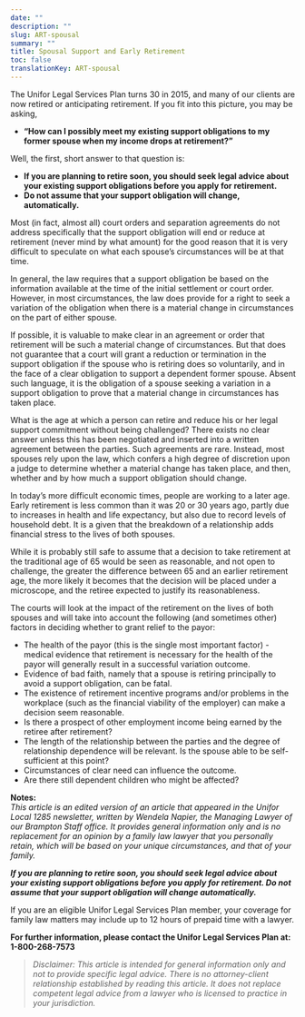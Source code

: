 ```yaml
---
date: ""
description: ""
slug: ART-spousal
summary: ""
title: Spousal Support and Early Retirement
toc: false
translationKey: ART-spousal
---
```

The Unifor Legal Services Plan turns 30 in 2015, and many of our clients are now retired or anticipating retirement. If you fit into this picture, you may be asking,

* **“How can I possibly meet my existing support obligations to my former spouse when my income drops at retirement?”**

Well, the first, short answer to that question is:

* **If you are planning to retire soon, you should seek legal advice about your existing support obligations before you apply for retirement.**
* **Do not assume that your support obligation will change, automatically.**

Most (in fact, almost all) court orders and separation agreements do not address specifically that the support obligation will end or reduce at retirement (never mind by what amount) for the good reason that it is very difficult to speculate on what each spouse’s circumstances will be at that time.

In general, the law requires that a support obligation be based on the information available at the time of the initial settlement or court order. However, in most circumstances, the law does provide for a right to seek a variation of the obligation when there is a material change in circumstances on the part of either spouse.

If possible, it is valuable to make clear in an agreement or order that retirement will be such a material change of circumstances. But that does not guarantee that a court will grant a reduction or termination in the support obligation if the spouse who is retiring does so voluntarily, and in the face of a clear obligation to support a dependent former spouse. Absent such language, it is the obligation of a spouse seeking a variation in a support obligation to prove that a material change in circumstances has taken place.

What is the age at which a person can retire and reduce his or her legal support commitment without being challenged? There exists no clear answer unless this has been negotiated and inserted into a written agreement between the parties. Such agreements are rare. Instead, most spouses rely upon the law, which confers a high degree of discretion upon a judge to determine whether a material change has taken place, and then, whether and by how much a support obligation should change.

In today’s more difficult economic times, people are working to a later age. Early retirement is less common than it was 20 or 30 years ago, partly due to increases in health and life expectancy, but also due to record levels of household debt. It is a given that the breakdown of a relationship adds financial stress to the lives of both spouses.

While it is probably still safe to assume that a decision to take retirement at the traditional age of 65 would be seen as reasonable, and not open to challenge, the greater the difference between 65 and an earlier retirement age, the more likely it becomes that the decision will be placed under a microscope, and the retiree expected to justify its reasonableness.

The courts will look at the impact of the retirement on the lives of both spouses and will take into account the following (and sometimes other) factors in deciding whether to grant relief to the payor:

* The health of the payor (this is the single most important factor) - medical evidence that retirement is necessary for the health of the payor will generally result in a successful variation outcome.
* Evidence of bad faith, namely that a spouse is retiring principally to avoid a support obligation, can be fatal.
* The existence of retirement incentive programs and/or problems in the workplace (such as the financial viability of the employer) can make a decision seem reasonable.
* Is there a prospect of other employment income being earned by the retiree after retirement?
* The length of the relationship between the parties and the degree of relationship dependence will be relevant. Is the spouse able to be self-sufficient at this point?
* Circumstances of clear need can influence the outcome.
* Are there still dependent children who might be affected?

**Notes:**   
_This article is an edited version of an article that appeared in the Unifor Local 1285 newsletter, written by Wendela Napier, the Managing Lawyer of our Brampton Staff office. It provides general information only and is no replacement for an opinion by a family law lawyer that you personally retain, which will be based on your unique circumstances, and that of your family._

**_If you are planning to retire soon, you should seek legal advice about your existing support obligations before you apply for retirement. Do not assume that your support obligation will change automatically._**

If you are an eligible Unifor Legal Services Plan member, your coverage for family law matters may include up to 12 hours of prepaid time with a lawyer.

**For further information, please contact the Unifor Legal Services Plan at:  1-800-268-7573**

> _Disclaimer: This article is intended for general information only and not to provide specific legal advice. There is no attorney-client relationship established by reading this article. It does not replace competent legal advice from a lawyer who is licensed to practice in your jurisdiction._